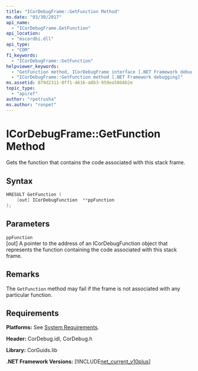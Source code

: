 ```yaml
---
title: "ICorDebugFrame::GetFunction Method"
ms.date: "03/30/2017"
api_name: 
  - "ICorDebugFrame.GetFunction"
api_location: 
  - "mscordbi.dll"
api_type: 
  - "COM"
f1_keywords: 
  - "ICorDebugFrame::GetFunction"
helpviewer_keywords: 
  - "GetFunction method, ICorDebugFrame interface [.NET Framework debugging]"
  - "ICorDebugFrame::GetFunction method [.NET Framework debugging]"
ms.assetid: 879d2311-0ff1-4616-a8b3-959ea5868b2e
topic_type: 
  - "apiref"
author: "rpetrusha"
ms.author: "ronpet"
---
```

# ICorDebugFrame::GetFunction Method
Gets the function that contains the code associated with this stack frame.  
  
## Syntax  
  
```cpp  
HRESULT GetFunction (  
    [out] ICorDebugFunction  **ppFunction  
);  
```  
  
## Parameters  
 `ppFunction`  
 [out] A pointer to the address of an ICorDebugFunction object that represents the function containing the code associated with this stack frame.  
  
## Remarks  
 The `GetFunction` method may fail if the frame is not associated with any particular function.  
  
## Requirements  
 **Platforms:** See [System Requirements](../../../../docs/framework/get-started/system-requirements.md).  
  
 **Header:** CorDebug.idl, CorDebug.h  
  
 **Library:** CorGuids.lib  
  
 **.NET Framework Versions:** [!INCLUDE[net_current_v10plus](../../../../includes/net-current-v10plus-md.md)]
